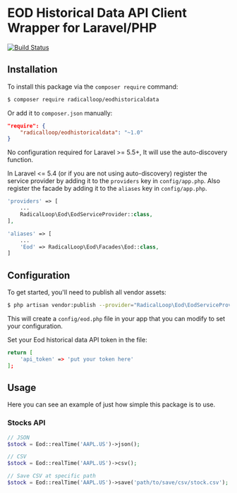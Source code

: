 # EOD Historical Data API Client Wrapper for Laravel/PHP

[![Build Status](https://travis-ci.org/radicalloop/eodhistoricaldata.svg?branch=master)](https://travis-ci.org/radicalloop/eodhistoricaldata)

## Installation
To install this package via the `composer require` command:

```bash
$ composer require radicalloop/eodhistoricaldata
```
Or add it to `composer.json` manually:

```json
"require": {
    "radicalloop/eodhistoricaldata": "~1.0"
}
```
No configuration required for Laravel >= 5.5+, It will use the auto-discovery function.

In Laravel <= 5.4 (or if you are not using auto-discovery) register the service provider by adding it to the `providers` key in `config/app.php`. Also register the facade by adding it to the `aliases` key in `config/app.php`.

```php
'providers' => [
    ...
    RadicalLoop\Eod\EodServiceProvider::class,
],

'aliases' => [
    ...
    'Eod' => RadicalLoop\Eod\Facades\Eod::class,
]
```
## Configuration

To get started, you'll need to publish all vendor assets:

```bash
$ php artisan vendor:publish --provider="RadicalLoop\Eod\EodServiceProvider"
```

This will create a `config/eod.php` file in your app that you can modify to set your configuration.

Set your Eod historical data API token in the file:

```bash
return [
    'api_token' => 'put your token here'
];
```

## Usage

Here you can see an example of just how simple this package is to use.

### Stocks API
```php
// JSON 
$stock = Eod::realTime('AAPL.US')->json();

// CSV 
$stock = Eod::realTime('AAPL.US')->csv();

// Save CSV at specific path
$stock = Eod::realTime('AAPL.US')->save('path/to/save/csv/stock.csv');
```


